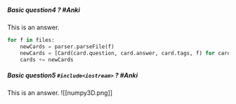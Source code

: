 ##### Basic question4 ? #Anki
This is an answer.
```python
for f in files:
    newCards = parser.parseFile(f)
    newCards = [Card(card.question, card.answer, card.tags, f) for card in newCards]
    cards += newCards
```

##### Basic question5 `#include<iostream>` ? #Anki
This is an answer.
![[numpy3D.png]]
